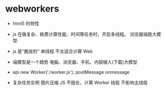 # webworkers

- html5 的特性
- js 在做复杂、耗费计算性能、时间等任务时，开启多线程。
    浏览器端跑大模型
- js 是"脆皮的" 单线程
    不太适合计算
    Web 
- 端模型是一个趋势
    电脑、浏览器、手机、内部植入(下载)大模型

- api
    new Worker('./worker.js');
    postMessage
    onmessage

- 复杂任务实例 图片压缩
    JS 不擅长，计算
    Worker 线程 不影响主线程

